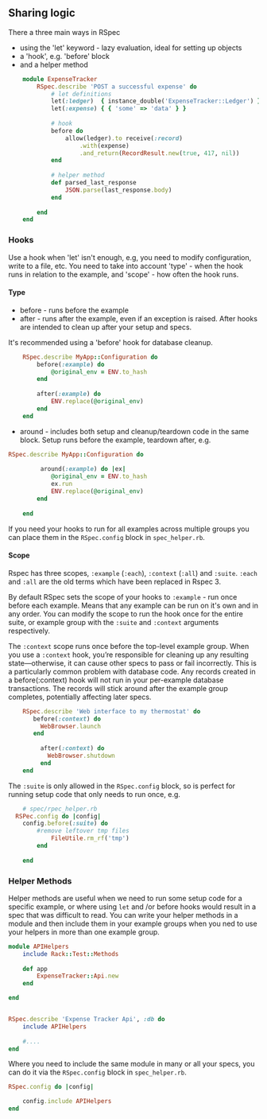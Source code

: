 ## Sharing logic


There a three main ways in RSpec
- using the 'let' keyword - lazy evaluation, ideal for setting up objects
- a 'hook', e.g. 'before' block
- and a helper method


```ruby
	module ExpenseTracker
		RSpec.describe 'POST a successful expense' do
			# let definitions
			let(:ledger)  { instance_double('ExpenseTracker::Ledger') }
			let(:expense) { { 'some' => 'data' } }
	
			# hook
			before do
				allow(ledger).to receive(:record)
					.with(expense)
					.and_return(RecordResult.new(true, 417, nil))
			end
	
			# helper method
			def parsed_last_response
				JSON.parse(last_response.body)
			end
	
		end
	end
```


### Hooks

Use a hook when 'let' isn't enough, e.g, you need to modify configuration, write to a file, etc.
You need to take into account 'type' - when the hook runs in relation to the example, and 'scope' - how often the hook runs.

#### Type

- before - runs before the example 
- after - runs after the example, even if an exception is raised. After hooks are intended to clean up after your setup and specs.

It's recommended using a 'before' hook for database cleanup.

```ruby
	RSpec.describe MyApp::Configuration do
		before(:example) do
			@original_env = ENV.to_hash
		end
		
		after(:example) do
			ENV.replace(@original_env)
		end
	end
```

- around - includes both setup and cleanup/teardown code in the same block. Setup runs before the example, teardown after, e.g.

```ruby
RSpec.describe MyApp::Configuration do
		
		 around(:example) do |ex|
			@original_env = ENV.to_hash
			ex.run
			ENV.replace(@original_env)
		end
		
	end
```

If you need your hooks to run for all examples across multiple groups you can place them in the `RSpec.config` block in `spec_helper.rb`.


#### Scope

Rspec has three scopes, `:example` (`:each`), `:context` (`:all`) and `:suite`. `:each` and `:all` are the old terms which have been replaced in Rspec 3.
 
By default RSpec sets the scope of your hooks to `:example` - run once before each example. Means that any example can be run on it's own and in any order. You can modify the scope to run the hook once for the entire suite, or example group with the `:suite` and `:context` arguments respectively. 

The `:context` scope runs once before the top-level example group. When you use a `:context` hook, you’re responsible for  cleaning up any resulting state—otherwise, it can cause other specs to pass or fail incorrectly. This is a particularly common problem with database code. Any records created in a before(:context) hook will not run in  your per-example database transactions. The records will stick around after the example group completes, potentially affecting later specs.


```ruby
	RSpec.describe ​'Web interface to my thermostat' do
	   ​before​(​:context​) do
     	 WebBrowser.launch​ 
	   end
     ​
		 ​after​(​:context​) do
		   WebBrowser.shutdown​
		 end
	end
```

The `:suite` is only allowed in the `RSpec.config` block, so is perfect for running setup code that only needs to run once, e.g.

```ruby
	# spec/rpec_helper.rb
  RSPec.config do |config|
  	config.before(:suite) do
  		#remove leftover tmp files
 			FileUtile.rm_rf('tmp') 
		end
   
	end
```


### Helper Methods

Helper methods are useful when we need to run some setup code for a specific example, or where using `let` and /or before hooks would result in a spec that was difficult to read. You can write your helper methods in a module and then include them in your example groups when you ned to use your helpers in more than one example group.


```ruby
module APIHelpers
	include Rack::Test::Methods
	
	def app
		ExpenseTracker::Api.new
	end

end


RSpec.describe 'Expense Tracker Api', :db do
	include APIHelpers
		
	#....
end
```

Where you need to include the same module in many or all your specs, you can do it via the `RSpec.config` block in `spec_helper.rb`.

```ruby
RSpec.config do |config|

	config.include APIHelpers
end
```